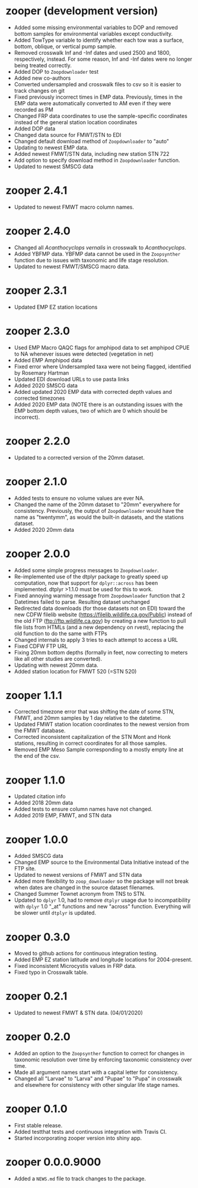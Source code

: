# zooper (development version)

* Added some missing environmental variables to DOP and removed bottom samples for environmental variables except conductivity. 
* Added TowType variable to identify whether each tow was a surface, bottom, oblique, or vertical pump sample. 
* Removed crosswalk Inf and -Inf dates and used 2500 and 1800, respectively, instead. For some reason, Inf and -Inf dates were no longer being treated correctly. 
* Added DOP to `Zoopdownloader` test
* Added new co-authors
* Converted undersampled and crosswalk files to csv so it is easier to track changes on git
* Fixed previously incorrect times in EMP data. Previously, times in the EMP data were automatically converted to AM even if they were recorded as PM
* Changed FRP data coordinates to use the sample-specific coordinates instead of the general station location coordinates
* Added DOP data
* Changed data source for FMWT/STN to EDI
* Changed default download method of `Zoopdownloader` to "auto"
* Updating to newest EMP data. 
* Added newest FMWT/STN data, including new station STN 722
* Add option to specify download method in `Zoopdownloader` function.
* Updated to newest SMSCG data

# zooper 2.4.1

* Updated to newest FMWT macro column names.

# zooper 2.4.0

* Changed all *Acanthocyclops vernalis* in crosswalk to *Acanthocyclops*.
* Added YBFMP data. YBFMP data cannot be used in the `Zoopsynther` function due to issues with taxonomic and life stage resolution. 
* Updated to newest FMWT/SMSCG macro data. 

# zooper 2.3.1

* Updated EMP EZ station locations

# zooper 2.3.0

* Used EMP Macro QAQC flags for amphipod data to set amphipod CPUE to NA whenever issues were detected (vegetation in net)
* Added EMP Amphipod data
* Fixed error where Undersampled taxa were not being flagged, identified by Rosemary Hartman
* Updated EDI download URLs to use pasta links
* Added 2020 SMSCG data
* Added updated 2020 EMP data with corrected depth values and corrected timezones
* Added 2020 EMP data (NOTE there is an outstanding issues with the EMP bottom depth values, two of which are 0 which should be incorrect).

# zooper 2.2.0

* Updated to a corrected version of the 20mm dataset.

# zooper 2.1.0

* Added tests to ensure no volume values are ever NA.
* Changed the name of the 20mm dataset to "20mm" everywhere for consistency. Previously, the output of `Zoopdownloader` would have the name as "twentymm", as would the built-in datasets, and the stations dataset.
* Added 2020 20mm data

# zooper 2.0.0

* Added some simple progress messages to `Zoopdownloader`.
* Re-implemented use of the dtplyr package to greatly speed up computation, now that support for `dplyr::across` has been implemented. dtplyr >1.1.0 must be used for this to work.
* Fixed annoying warning message from `Zoopdownloader` function that 2 Datetimes failed to parse. Resulting dataset unchanged
* Redirected data downloads (for those datasets not on EDI) toward the new CDFW filelib website (https://filelib.wildlife.ca.gov/Public) instead of the old FTP (ftp://ftp.wildlife.ca.gov) by creating a new function to pull file lists from HTMLs (and a new dependency on rvest), replacing the old function to do the same with FTPs
* Changed internals to apply 3 tries to each attempt to access a URL
* Fixed CDFW FTP URL
* Fixing 20mm bottom depths (formally in feet, now correcting to meters like all other studies are converted).
* Updating with newest 20mm data.
* Added station location for FMWT 520 (=STN 520)

# zooper 1.1.1

* Corrected timezone error that was shifting the date of some STN, FMWT, and 20mm samples by 1 day relative to the datetime.
* Updated FMWT station location coordinates to the newest version from the FMWT database.
* Corrected inconsistent capitalization of the STN Mont and Honk stations, resulting in correct coordinates for all those samples.
* Removed EMP Meso Sample corresponding to a mostly empty line at the end of the csv.

# zooper 1.1.0

* Updated citation info
* Added 2018 20mm data
* Added tests to ensure column names have not changed.
* Added 2019 EMP, FMWT, and STN data

# zooper 1.0.0

* Added SMSCG data
* Changed EMP source to the Environmental Data Initiative instead of the FTP site.
* Updated to newest versions of FMWT and STN data
* Added more flexibility to `zoop_downloader` so the package will not break when dates are changed in the source dataset filenames.
* Changed Summer Townet acronym from TNS to STN.
* Updated to `dplyr` 1.0, had to remove `dtplyr` usage due to incompatibility with `dplyr` 1.0 "_at" functions and new "across" function. Everything will be slower until `dtplyr` is updated.

# zooper 0.3.0

* Moved to github actions for continuous integration testing. 
* Added EMP EZ station latitude and longitude locations for 2004-present.
* Fixed inconsistent Microcystis values in FRP data.
* Fixed typo in Crosswalk table.

# zooper 0.2.1

* Updated to newest FMWT & STN data. (04/01/2020)

# zooper 0.2.0

* Added an option to the `Zoopsynther` function to correct for changes in taxonomic resolution over time by enforcing taxonomic consistency over time.
* Made all argument names start with a capital letter for consistency.
* Changed all "Larvae" to "Larva" and "Pupae" to "Pupa" in crosswalk and elsewhere for consistency with other singular life stage names.

# zooper 0.1.0

* First stable release.
* Added testthat tests and continuous integration with Travis CI.
* Started incorporating zooper version into shiny app. 

# zooper 0.0.0.9000

* Added a `NEWS.md` file to track changes to the package.
